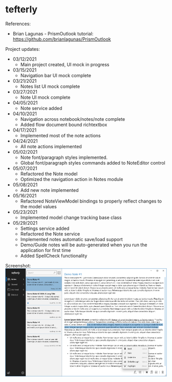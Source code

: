 # tefterly
References:
- Brian Lagunas - PrismOutlook tutorial: https://github.com/brianlagunas/PrismOutlook

Project updates:
- 03/12/2021
  - Main project created, UI mock in progress
- 03/15/2021
  - Navigation bar UI mock complete
- 03/21/2021
  - Notes list UI mock complete 
- 03/27/2021
  - Note UI mock complete
- 04/05/2021
  - Note service added
- 04/10/2021
  - Navigation across notebook/notes/note complete
  - Added flow document bound richtextbox
- 04/17/2021
  - Implemented most of the note actions
- 04/24/2021
  - All note actions implemented
- 05/02/2021
  - Note font/paragraph styles implemented.
  - Global font/paragraph styles commands added to NoteEditor control
- 05/07/2021
  - Refactored the Note model
  - Optimized the navigation action in Notes module
- 05/08/2021
  - Add new note implemented
- 05/16/2021
  - Refactored NoteViewModel bindings to properly reflect changes to the model values
- 05/23/2021
  - Implemented model change tracking base class
- 05/29/2021
  - Settings service added
  - Refactored the Note service
  - Implemented notes automatic save/load support
  - Demo/Guide notes will be auto-generated when you run the application for first time
  - Added SpellCheck functionality
  
Screenshot:
<img src="Screenshot.png" alt="Screenshot" width="900"/>